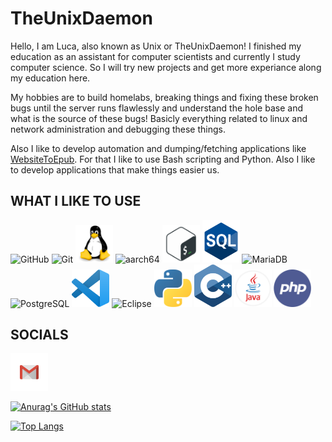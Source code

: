 # TheUnixDaemon

Hello, I am Luca, also known as Unix or TheUnixDaemon!
I finished my education as an assistant for computer scientists and currently I study computer science. So I will try new projects and get more experiance along my education here.

My hobbies are to build homelabs, breaking things and fixing these broken bugs until the server runs flawlessly and understand the hole base and what is the source of these bugs! Basicly everything related to linux and network administration and debugging these things.

Also I like to develop automation and dumping/fetching applications like [WebsiteToEpub](https://github.com/TheUnixDemon/WebnovelToEpub). For that I like to use Bash scripting and Python. Also I like to develop applications that make things easier us.

## **WHAT I LIKE TO USE** <br>
<p>
    <img src="https://cdn.jsdelivr.net/gh/devicons/devicon@latest/icons/github/github-original-wordmark.svg" alt="GitHub" width=60>
    <img src="https://cdn.jsdelivr.net/gh/devicons/devicon@latest/icons/git/git-original.svg" alt="Git" width=60 />
    <img src="img/linux-original.svg" alt="Linux" width=60 />
    <img src="https://cdn.jsdelivr.net/gh/devicons/devicon@latest/icons/aarch64/aarch64-original.svg" alt="aarch64" width=60 />
    <img src="img/shell.png" alt="Bash Shell/Script" width=60 />
    <img src="img/sql.png" alt="SQL" width=60 />
    <img src="https://cdn.jsdelivr.net/gh/devicons/devicon@latest/icons/mariadb/mariadb-original-wordmark.svg" alt="MariaDB" width=60 /> <br />
    <img src="https://cdn.jsdelivr.net/gh/devicons/devicon@latest/icons/postgresql/postgresql-original-wordmark.svg" alt="PostgreSQL" width=60 />
    <img src="img/vs_code.png" alt="VS Code" width=60 />
    <img src="https://cdn.jsdelivr.net/gh/devicons/devicon@latest/icons/eclipse/eclipse-original.svg" alt="Eclipse" width=60 />
    <img src="img/python-logo.png" alt="Python" width=60 />
    <img src="img/c-logo.png" alt="C++" width=60 />
    <img src="img/java.png" alt=Java width=60 />
    <img src="img/php.png" alt="PHP" width=60 />
</p>

## **SOCIALS** <br>
<a href="mailto:theunixdaemon@gmail.com"><img src="img/Gmail.png" alt="Email" width="60" /></a>

[![Anurag's GitHub stats](https://github-readme-stats.vercel.app/api?username=theunixdemon)](https://github.com/anuraghazra/github-readme-stats)

[![Top Langs](https://github-readme-stats.vercel.app/api/top-langs/?username=TheUnixDemon&layout=compact&theme=dark)](https://github.com/anuraghazra/github-readme-stats)

<!-- https://brandslogos.com/ -->
